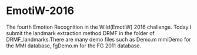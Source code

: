 # EmotiW-2016
The fourth Emotion Recognition in the Wild(EmotiW) 2016 challenge.
Today I submit the landmark extraction method DRMF in the folder of DRMF_landmarks.There are many demo files such as Demo.m mmiDemo for the MMI database, fgDemo.m for the FG 2011 database.
